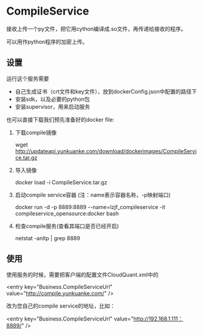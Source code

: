 # CompileService
接收上传一个py文件，把它用cython编译成.so文件，再传递给接收的程序。

可以用作python程序的加密上传。

## 设置
运行这个服务需要
* 自己生成证书（crt文件和key文件），放到dockerConfig.json中配置的路径下
* 安装sdk，以及必要的python包
* 安装supervisor，用来启动服务

也可以直接下载我们预先准备好的docker file:

1. 下载compile镜像

   wget http://updateapi.yunkuanke.com/download/dockerimages/CompileService.tar.gz

2. 导入镜像

   docker load -i CompileService.tar.gz

3. 启动compile service容器 (注：name表示容器名称，-p映射端口)

   docker run -d -p 8889:8889 --name=lzjf_compileservice -it compileservice_opensource:docker bash

4. 检查compile服务(查看其端口是否已经开启)

   netstat -anltp | grep 8889
   
## 使用

使用服务的时候，需要把客户端的配置文件CloudQuant.xml中的

\<entry key="Business.CompileServiceUrl" value="http://compile.yunkuanke.com/" /\>

改为您自己的compile service的地址，比如：

\<entry key="Business.CompileServiceUrl" value="http://192.168.1.111：8889/" /\>

